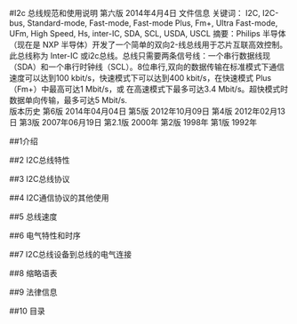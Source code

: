 #I2c 总线规范和使用说明
第六版 2014年4月4日
文件信息
关键词： I2C, I2C-bus, Standard-mode, Fast-mode, Fast-mode Plus, Fm+, Ultra Fast-mode, UFm, High Speed, Hs, inter-IC, SDA, SCL, USDA, USCL
摘要：Philips 半导体（现在是 NXP 半导体）开发了一个简单的双向2-线总线用于芯片互联高效控制。此总线称为 Inter-IC 或i2c总线。总线只需要两条信号线：一个串行数据线现
（SDA）和一个串行时钟线（SCL）。8位串行,双向的数据传输在标准模式下通信速度可以达到100 kbit/s，快速模式下可以达到400 kbit/s，在快速模式 Plus（Fm+）中最高可达1 Mbit/s，或
在高速模式下最多可达3.4 Mbit/s。超快模式时数据单向传输，最多可达5 Mbit/s.
<br>
版本历史
第6版 2014年04月04日
第5版 2012年10月09日
第4版 2012年02月13日
第3版 2007年06月19日
第2.1版 2000年
第2版 1998年
第1版 1992年

##1介绍

##2 I2C总线特性

##3 I2C总线协议

##4 I2C通信协议的其他使用

##5 总线速度

##6 电气特性和时序

##7 I2C总线设备到总线的电气连接

##8 缩略语表

##9 法律信息

##10 目录
